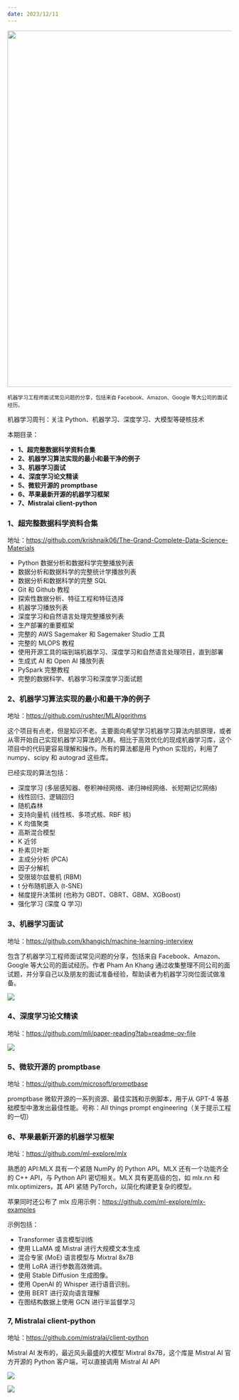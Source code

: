 ```yaml
---
date: 2023/12/11
---
```


<img src="https://my-wechat.oss-cn-beijing.aliyuncs.com/stat_cheatsheet.png" width="800" />  

<small>机器学习工程师面试常见问题的分享，包括来自 Facebook、Amazon、Google 等大公司的面试经历。</small>  

机器学习周刊：关注 Python、机器学习、深度学习、大模型等硬核技术

本期目录：

- **1、超完整数据科学资料合集**
- **2、机器学习算法实现的最小和最干净的例子**
- **3、机器学习面试**
- **4、深度学习论文精读**
- **5、微软开源的 promptbase**
- **6、苹果最新开源的机器学习框架**
- **7、Mistralai client-python**

### 1、超完整数据科学资料合集

地址：https://github.com/krishnaik06/The-Grand-Complete-Data-Science-Materials

- Python 数据分析和数据科学完整播放列表
- 数据分析和数据科学的完整统计学播放列表
- 数据分析和数据科学的完整 SQL
- Git 和 Github 教程
- 探索性数据分析、特征工程和特征选择
- 机器学习播放列表
- 深度学习和自然语言处理完整播放列表
- 生产部署的重要框架
- 完整的 AWS Sagemaker 和 Sagemaker Studio 工具
- 完整的 MLOPS 教程
- 使用开源工具的端到端机器学习、深度学习和自然语言处理项目，直到部署
- 生成式 AI 和 Open AI 播放列表
- PySpark 完整教程
- 完整的数据科学、机器学习和深度学习面试题

### 2、机器学习算法实现的最小和最干净的例子

地址：https://github.com/rushter/MLAlgorithms

这个项目有点老，但是知识不老。主要面向希望学习机器学习算法内部原理，或者从零开始自己实现机器学习算法的人群。相比于高效优化的现成机器学习库，这个项目中的代码更容易理解和操作。所有的算法都是用 Python 实现的，利用了 numpy、scipy 和 autograd 这些库。

已经实现的算法包括：

- 深度学习 (多层感知器、卷积神经网络、递归神经网络、长短期记忆网络)
- 线性回归、逻辑回归
- 随机森林
- 支持向量机 (线性核、多项式核、RBF 核)
- K 均值聚类
- 高斯混合模型
- K 近邻
- 朴素贝叶斯
- 主成分分析 (PCA)
- 因子分解机
- 受限玻尔兹曼机 (RBM)
- t 分布随机嵌入 (t-SNE)
- 梯度提升决策树 (也称为 GBDT、GBRT、GBM、XGBoost)
- 强化学习 (深度 Q 学习)

### 3、机器学习面试

地址：https://github.com/khangich/machine-learning-interview

包含了机器学习工程师面试常见问题的分享，包括来自 Facebook、Amazon、Google 等大公司的面试经历。作者 Pham An Khang 通过收集整理不同公司的面试题，并分享自己以及朋友的面试准备经验，帮助读者为机器学习岗位面试做准备。

![](https://my-wechat.oss-cn-beijing.aliyuncs.com/stat_cheatsheet.png)

### 4、深度学习论文精读

地址：https://github.com/mli/paper-reading?tab=readme-ov-file

![](https://my-wechat.oss-cn-beijing.aliyuncs.com/image-20231214220319856.png)

### 5、微软开源的 promptbase

地址：https://github.com/microsoft/promptbase

promptbase 微软开源的一系列资源、最佳实践和示例脚本，用于从 GPT-4 等基础模型中激发出最佳性能。号称：All things prompt engineering（关于提示工程的一切）

### 6、苹果最新开源的机器学习框架

地址：https://github.com/ml-explore/mlx

熟悉的 API:MLX 具有一个紧随 NumPy 的 Python API。MLX 还有一个功能齐全的 C++ API，与 Python API 密切相关。MLX 具有更高级的包，如 mlx.nn 和 mlx.optimizers，其 API 紧随 PyTorch，以简化构建更复杂的模型。

苹果同时还公布了 mlx 应用示例：https://github.com/ml-explore/mlx-examples

示例包括：

- Transformer 语言模型训练
- 使用 LLaMA 或 Mistral 进行大规模文本生成
- 混合专家 (MoE) 语言模型与 Mixtral 8x7B
- 使用 LoRA 进行参数高效微调。
- 使用 Stable Diffusion 生成图像。
- 使用 OpenAI 的 Whisper 进行语音识别。
- 使用 BERT 进行双向语言理解
- 在图结构数据上使用 GCN 进行半监督学习

### 7, Mistralai client-python

地址：https://github.com/mistralai/client-python 

Mistral AI 发布的，最近风头最盛的大模型`Mixtral 8x7B，这个库是 Mistral AI 官方开源的 Python 客户端，可以直接调用 Mistral AI API

![](https://my-wechat.oss-cn-beijing.aliyuncs.com/3484D9F4-B451-4655-9E01-7B0CF56EF195-20231214221203172.jpeg)


![](https://my-wechat.oss-cn-beijing.aliyuncs.com/WX20230912-203916-20231216224408112-20231216224501243.png)

